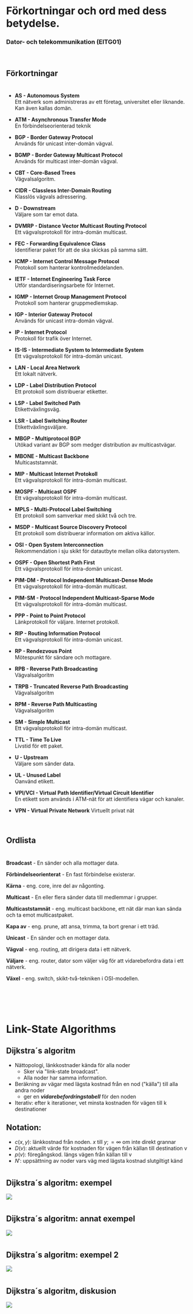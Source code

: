 # **Förkortningar och ord med dess betydelse.**
### Dator- och telekommunikation (EITG01)

<br>

## Förkortningar
#

- **AS  - Autonomous System**   
Ett nätverk som administreras av ett företag, universitet eller liknande. Kan även kallas domän.

- **ATM - Asynchronous Transfer Mode**  
En förbindelseorienterad teknik

- **BGP - Border Gateway Protocol**  
Används för unicast inter-domän vägval.

- **BGMP - Border Gateway Multicast Protocol**   
Används för multicast inter-domän vägval.

- **CBT - Core-Based Trees**  
Vägvalsalgoritm.

- **CIDR - Classless Inter-Domain Routing**  
Klasslös vägvals adressering.

- **D -  Downstream**   
Väljare som tar emot data.

- **DVMRP - Distance Vector Multicast Routing Protocol**    
Ett vägvalsprotokoll för intra-domän multicast.

- **FEC - Forwarding Equivalence Class**    
Identifierar paket för att de ska skickas på samma sätt.

- **ICMP - Internet Control Message Protocol**  
Protokoll som hanterar kontrollmeddelanden.

- **IETF - Internet Engineering Task Force**    
Utför standardiseringsarbete för Internet.

- **IGMP - Internet Group Management Protocol**     
Protokoll som hanterar gruppmedlemskap.

- **IGP - Interior Gateway Protocol**   
Används för unicast intra-domän vägval.

- **IP - Internet Protocol**    
Protokoll för trafik över Internet.

- **IS-IS - Intermediate System to Intermediate System**    
Ett vägvalsprotokoll för intra-domän unicast.

- **LAN - Local Area Network**  
Ett lokalt nätverk.

- **LDP - Label Distribution Protocol**     
Ett protokoll som distribuerar etiketter.

- **LSP - Label Switched Path**     
Etikettväxlingsväg.

- **LSR - Label Switching Router**  
Etikettväxlingsväljare.

- **MBGP - Multiprotocol BGP**  
Utökad variant av BGP som medger distribution av multicastvägar.

- **MBONE - Multicast Backbone**    
Multicaststamnät.

- **MIP - Multicast Internet Protokoll**    
Ett vägvalsprotokoll för intra-domän multicast.

- **MOSPF - Multicast OSPF**    
Ett vägvalsprotokoll för intra-domän multicast.

- **MPLS - Multi-Protocol Label Switching**     
Ett protokoll som samverkar med skikt två och tre.

- **MSDP - Multicast Source Discovery Protocol**    
Ett protokoll som distribuerar information om aktiva källor.

- **OSI - Open System Interconnection**     
Rekommendation i sju skikt för datautbyte mellan olika datorsystem.

- **OSPF -  Open Shortest Path First**  
Ett vägvalsprotokoll för intra-domän unicast.

- **PIM-DM - Protocol Independent Multicast-Dense Mode**    
Ett vägvalsprotokoll för intra-domän multicast.

- **PIM-SM - Protocol Independent Multicast-Sparse Mode**   
Ett vägvalsprotokoll för intra-domän multicast.

- **PPP - Point to Point Protocol**     
Länkprotokoll för väljare. Internet protokoll.

- **RIP - Routing Information Protocol**    
Ett vägvalsprotokoll för intra-domän unicast.

- **RP - Rendezvous Point**     
Mötespunkt för sändare och mottagare.

- **RPB - Reverse Path Broadcasting**   
Vägvalsalgoritm

- **TRPB - Truncated Reverse Path Broadcasting**    
Vägvalsalgoritm

- **RPM - Reverse Path Multicasting**   
Vägvalsalgoritm

- **SM - Simple Multicast**     
Ett vägvalsprotokoll för intra-domän multicast.

- **TTL - Time To Live**    
Livstid för ett paket.

- **U -  Upstream**     
Väljare som sänder data.

- **UL - Unused Label**     
Oanvänd etikett.

- **VPI/VCI - Virtual Path Identifier/Virtual Circuit Identifier**  
En etikett som används i ATM-nät för att identifiera vägar och kanaler.

- **VPN - Virtual Private Network** 
Virtuellt privat nät

<br>

## Ordlista
#
**Broadcast** - En sänder och alla mottager data.   

**Förbindelseorienterat** - En fast förbindelse existerar.

**Kärna** - eng. core, inre del av någonting.

**Multicast** - En eller flera sänder data till medlemmar i grupper.

**Multicaststamnät** - eng. multicast backbone, ett nät där man kan sända och ta emot multicastpaket.

**Kapa av** - eng. prune, att ansa, trimma, ta bort grenar i ett träd.

**Unicast** - En sänder och en mottager data.

**Vägval** - eng. routing, att dirigera data i ett nätverk.

**Väljare** - eng. router, dator som väljer väg för att vidarebefordra data i ett nätverk.

**Växel** - eng. switch, skikt-två-tekniken i OSI-modellen.
<br>
#

<br>
<br>



# Link-State Algorithms

## Dijkstra´s algoritm
- Nättopologi, länkkostnader kända för alla noder
    - Sker via "link-state broadcast". 
    - Alla noder har samma information.
- Beräkning av vägar med lägsta kostnad från en nod ("källa") till alla andra noder 
    - ger en ***vidarebefordringstabell*** för den noden
- Iterativ: efter k iterationer, vet minsta kostnaden för vägen till k destinationer

## Notation:
- $c(x,y)$: länkkostnad från noden. $x$ till $y; = ∞$ om inte direkt grannar
- $D(v)$: aktuellt värde för kostnaden för vägen från källan till destination v
- $p(v)$: föregångskod. längs vägen från källan till v
- $N'$: uppsättning av noder vars väg med lägsta kostnad slutgiltigt känd
#
## Dijkstra´s algoritm: exempel 

![](Bilder/Dijkstras.png)
#
## Dijkstra´s algoritm: annat exempel 

![](Bilder/Dijkstras2.png)
#
## Dijkstra´s algoritm: exempel 2

![](Bilder/Dijkstras3.png)
#
## Dijkstra´s algoritm, diskusion

![](Bilder/Dijkstras4.png)

